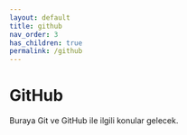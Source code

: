 ```yaml
---
layout: default
title: github
nav_order: 3
has_children: true
permalink: /github
---
```


# GitHub

Buraya Git ve GitHub ile ilgili konular gelecek.
